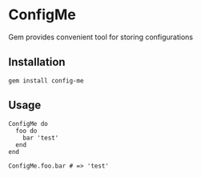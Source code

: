 # ConfigMe

Gem provides convenient tool for storing configurations

## Installation

    gem install config-me

## Usage

    ConfigMe do
      foo do
        bar 'test'
      end
    end

    ConfigMe.foo.bar # => 'test'

